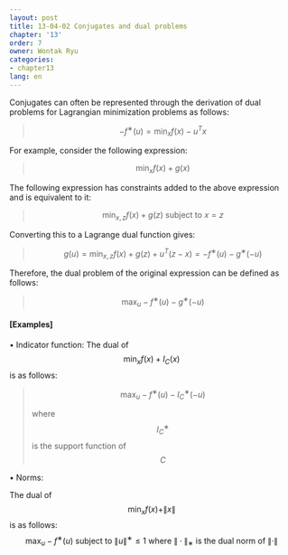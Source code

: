 ```yaml
---
layout: post
title: 13-04-02 Conjugates and dual problems
chapter: '13'
order: 7
owner: Wontak Ryu
categories:
- chapter13
lang: en
---
```

Conjugates can often be represented through the derivation of dual problems for Lagrangian minimization problems as follows:

> $$−f^{∗}(u) = \min_x f(x)−u^Tx$$

For example, consider the following expression:

> $$ \min_x  f(x) + g(x)$$

The following expression has constraints added to the above expression and is equivalent to it:

> $$ \min_{x,z} f(x) + g(z) \text{ subject to } x = z $$

Converting this to a Lagrange dual function gives:

> $$g(u) = \min_{x,z} f(x) + g(z) + u^T(z−x) = −f^{∗}(u)−g^{∗}(−u)$$

Therefore, the dual problem of the original expression can be defined as follows:
> $$ \max_u −f^{∗}(u)−g^{∗}(−u)$$

#### [Examples]
• Indicator function: The dual of $$ \min_x f(x) + I_C(x)$$ is as follows:
> $$ \max_u −f^{∗}(u)−I^{∗}_C(−u)$$
> 
> where $$I^{∗}_C$$ is the support function of $$C$$

• Norms: 

The dual of $$ \min_x f(x) + \rVert x \rVert $$ is as follows:
$$ \max_u −f^{∗}(u) \text{ subject to } \rVert u \rVert^{∗} ≤ 1 \text{ where } \rVert · \rVert_{∗} \text{ is the dual norm of } \rVert · \rVert$$
